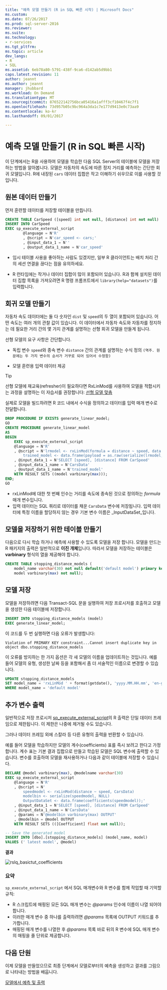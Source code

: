 ```yaml
---
title: "예측 모델 만들기 (R in SQL 빠른 시작) | Microsoft Docs"
ms.custom: 
ms.date: 07/26/2017
ms.prod: sql-server-2016
ms.reviewer: 
ms.suite: 
ms.technology:
- r-services
ms.tgt_pltfrm: 
ms.topic: article
dev_langs:
- R
- SQL
ms.assetid: 6eb78a80-5791-438f-9ca6-d142ab5d9bb1
caps.latest.revision: 11
author: jeannt
ms.author: jeannt
manager: jhubbard
ms.workload: On Demand
ms.translationtype: MT
ms.sourcegitcommit: 876522142756bca05416a1afff3cf10467f4c7f1
ms.openlocfilehash: 73d957b05c9bc964a3da1c7e177d9413e0c73aa9
ms.contentlocale: ko-kr
ms.lasthandoff: 09/01/2017

---
```

# <a name="create-a-predictive-model-r-in-sql-quickstart"></a>예측 모델 만들기 (R in SQL 빠른 시작)

이 단계에서는 R을 사용하여 모델을 학습한 다음 SQL Server의 테이블에 모델을 저장하는 방법을 알아봅니다. 모델은 자동차의 속도에 따른 정지 거리를 예측하는 간단한 회귀 모델입니다. R에 내장된 `cars` 데이터 집합은 작고 이해하기 쉬우므로 이를 사용할 것입니다.

## <a name="create-the-source-data"></a>원본 데이터 만들기

먼저 훈련할 데이터를 저장할 테이블을 만듭니다.

```sql
CREATE TABLE CarSpeed ([speed] int not null, [distance] int not null)
INSERT INTO CarSpeed
EXEC sp_execute_external_script
        @language = N'R'
        , @script = N'car_speed <- cars;'
        , @input_data_1 = N''
        , @output_data_1_name = N'car_speed'
```

+ 임시 테이블 사용을 좋아하는 사람도 있겠지만, 일부 R 클라이언트는 배치 처리 간의 세션 연결을 끊다는 점을 유의하세요.

+ R 런타임에는 작거나 데이터 집합이 많이 포함되어 있습니다.  R과 함께 설치된 데이터 집합 목록을 가져오려면 R 명령 프롬프트에서 `library(help="datasets")`를 입력합니다.

## <a name="create-a-regression-model"></a>회귀 모델 만들기

자동차 속도 데이터에는 둘 다 숫자인 `dist` 및 `speed`의 두 열이 포함되어 있습니다. 어떤 속도는 여러 개의 관찰 값이 있습니다. 이 데이터에서 자동차 속도와 자동차를 정지하는 데 필요한 거리 간의 몇 가지 관계를 설명하는 선형 회귀 모델을 만들게 됩니다.

선형 모델의 요구 사항은 간단합니다.

+ 독립 변수 `speed`와 종속 변수 `distance` 간의 관계를 설명하는 수식 정의 `(역주. 원문에는 두 가지 변수의 순서가 거꾸로 되어 있어서 수정함)`

+ 모델 훈련용 입력 데이터 제공

> [!TIP]
> 선형 모델에 재교육(refresher)이 필요하다면 RxLinMod를 사용하여 모델을 적합시키는 과정을 설명하는 이 자습서를 권장합니다: [선형 모델 맞춤](https://docs.microsoft.com/r-server/r/how-to-revoscaler-linear-model)

실제로 모델을 빌드하려면 R 코드 내에서 수식을 정의하고 데이터를 입력 매개 변수로 전달합니다.

```sql
DROP PROCEDURE IF EXISTS generate_linear_model;
GO
CREATE PROCEDURE generate_linear_model
AS
BEGIN
    EXEC sp_execute_external_script
    @language = N'R'
    , @script = N'lrmodel <- rxLinMod(formula = distance ~ speed, data = CarsData);
        trained_model <- data.frame(payload = as.raw(serialize(lrmodel, connection=NULL)));'
    , @input_data_1 = N'SELECT [speed], [distance] FROM CarSpeed'
    , @input_data_1_name = N'CarsData'
    , @output_data_1_name = N'trained_model'
    WITH RESULT SETS ((model varbinary(max)));
END;
GO
```

+ rxLinMod에 대한 첫 번째 인수는 거리를 속도에 종속된 것으로 정의하는 *formula* 매개 변수입니다.
+ 입력 데이터는 SQL 쿼리로 데이터를 채운 `CarsData` 변수에 저장됩니다. 입력 데이터에 특정 이름을 할당하지 않는 경우 기본 변수 이름은 _InputDataSet_입니다.

## <a name="create-a-table-for-storing-the-model"></a>모델을 저장하기 위한 테이블 만들기

다음으로 다시 학습 하거나 예측에 사용할 수 있도록 모델을 저장 합니다. 모델을 만드는 R 패키지의 출력은 일반적으로 **이진 개체**입니다. 따라서 모델을 저장하는 테이블은 **varbinary** 형식의 열을 제공해야 합니다.

```sql
CREATE TABLE stopping_distance_models (
    model_name varchar(30) not null default('default model') primary key,
    model varbinary(max) not null);
```

## <a name="save-the-model"></a>모델 저장

모델을 저장하려면 다음 Transact-SQL 문을 실행하여 저장 프로시저를 호출하고 모델을 생성한 다음 테이블에 저장합니다.

```sql
INSERT INTO stopping_distance_models (model)
EXEC generate_linear_model;
```

이 코드를 두 번 실행하면 다음 오류가 발생합니다:

```
Violation of PRIMARY KEY constraint...Cannot insert duplicate key in object dbo.stopping_distance_models
```

이 오류를 방지하는 한 가지 옵션은 각 새 모델의 이름을 업데이트하는 것입니다. 예를 들어 모델의 유형, 생성한 날짜 등을 포함해서 좀 더 서술적인 이름으로 변경할 수 있습니다.

```sql
UPDATE stopping_distance_models
SET model_name = 'rxLinMod ' + format(getdate(), 'yyyy.MM.HH.mm', 'en-gb')
WHERE model_name = 'default model'
```

## <a name="output-additional-variables"></a>추가 변수 출력

일반적으로 저장 프로시저 [sp_execute_external_script](../../relational-databases/system-stored-procedures/sp-execute-external-script-transact-sql.md)의 R 출력은 단일 데이터 프레임으로 제한됩니다. 이 제한은 나중에 제거될 수도 있습니다.

그러나 데이터 프레임 외에 스칼라 등 다른 유형의 출력을 반환할 수 있습니다.

예를 들어 모델을 학습하지만 모델의 계수(coefficients) 표를 즉시 보려고 한다고 가정합니다. 계수 표는 기본 결과 집합으로 만들고 학습된 모델은 SQL 변수에 출력할 수 있습니다. 변수를 호출하여 모델을 재사용하거나 다음과 같이 테이블에 저장할 수 있습니다.

```sql
DECLARE @model varbinary(max), @modelname varchar(30)
EXEC sp_execute_external_script
    @language = N'R'
    , @script = N'
        speedmodel <- rxLinMod(distance ~ speed, CarsData)
        modelbin <- serialize(speedmodel, NULL)
        OutputDataSet <- data.frame(coefficients(speedmodel));'
    , @input_data_1 = N'SELECT [speed], [distance] FROM CarSpeed'
    , @input_data_1_name = N'CarsData'
    , @params = N'@modelbin varbinary(max) OUTPUT'
    , @modelbin = @model OUTPUT
    WITH RESULT SETS (([Coefficient] float not null));

-- Save the generated model
INSERT INTO [dbo].[stopping_distance_models] (model_name, model)
VALUES (' latest model', @model)
```

**결과**

![rslq_basictut_coefficients](media/rslq-basictut-coefficients.PNG)

### <a name="summary"></a>요약

`sp_execute_external_script` 에서 SQL 매개변수와 R 변수를 함께 작업할 때 기억할 규칙:

+ R 스크립트에 매핑된 모든 SQL 매개 변수는 _@params_ 인수에 이름이 나열 되어야 합니다.
+ 이러한 매개 변수 중 하나를 출력하려면 _@params_ 목록에 OUTPUT 키워드를 추가합니다.
+ 매핑된 매개 변수를 나열한 후 _@params_ 목록 바로 뒤의 R 변수에 SQL 매개 변수의 매핑을 줄 단위로 제공합니다.

## <a name="next-lesson"></a>다음 단원

이제 모델을 만들었으므로 최종 단계에서 모델로부터의 예측을 생성하고 결과를 그림으로 나타내는 방법을 배웁니다.

[모델에서 예측 및 출력](../tutorials/rtsql-predict-and-plot-from-model.md)



